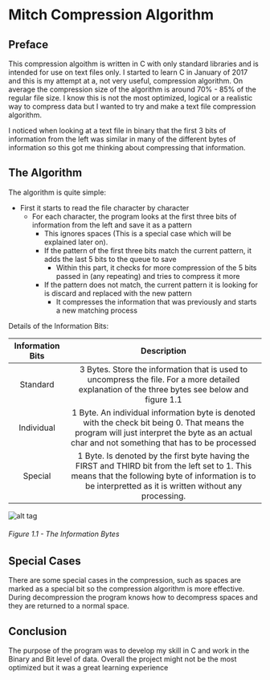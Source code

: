 # Mitch Compression Algorithm
## Preface
This compression algoithm is written in C with only standard libraries and is intended for use on text files only. I started to learn C in January of 2017 and this is my attempt at a, not very useful, compression algorithm. On average the compression size of the algorithm is around 70% - 85% of the regular file size. I know this is not the most optimized, logical or a realistic way to compress data but I wanted to try and make a text file compression algorithm.

I noticed when looking at a text file in binary that the first 3 bits of information from the left was similar in many of the different bytes of information so this got me thinking about compressing that information.
## The Algorithm
The algorithm is quite simple:
* First it starts to read the file character by character
  * For each character, the program looks at the first three bits of information from the left and save it as a pattern
    * This ignores spaces (This is a special case which will be explained later on).
    * If the pattern of the first three bits match the current pattern, it adds the last 5 bits to the queue to save
      * Within this part, it checks for more compression of the 5 bits passed in (any repeating) and tries to compress it more
    * If the pattern does not match, the current pattern it is looking for is discard and replaced with the new pattern
      * It compresses the information that was previously and starts a new matching process

Details of the Information Bits:

| Information Bits | Description |
|:----------------:|:-----------:|
| Standard      | 3 Bytes. Store the information that is used to uncompress the file. For a more detailed explanation of the three bytes see below and figure 1.1 | 
| Individual      | 1 Byte. An individual information byte is denoted with the check bit being 0. That means the program will just interpret the byte as an actual char and not something that has to be processed | 
| Special | 1 Byte. Is denoted by the first byte having the FIRST and THIRD bit from the left set to 1. This means that the following byte of information is to be interpretted as it is written without any processing. | 

![alt tag](https://cloud.githubusercontent.com/assets/8935913/23272492/130c96a6-f9c1-11e6-9713-81ed332a029f.png)
###### Figure 1.1 - The Information Bytes

## Special Cases
There are some special cases in the compression, such as spaces are marked as a special bit so the compression algorithm is more effective. During decompression the program knows how to decompress spaces and they are returned to a normal space.

## Conclusion
The purpose of the program was to develop my skill in C and work in the Binary and Bit level of data. Overall the project might not be the most optimized but it was a great learning experience
